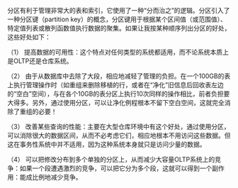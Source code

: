 ﻿分区有利于管理非常大的表和索引，它使用了一种“分而治之”的逻辑。分区引入了一种分区键（partition key）的概念，分区键用于根据某个区间值（或范围值）、特定值列表或散列函数值执行数据的聚集。如果让我按某种顺序列出分区的好处，这些好处如下：

（1）                提高数据的可用性：这个特点对任何类型的系统都适用，而不论系统本质上是OLTP还是仓库系统。

（2）                由于从数据库中去除了大段，相应地减轻了管理的负担。在一个100GB的表上执行管理操作时（如重组来删除移植的行，或者在“净化”旧信息后回收表左边的“空白”空间），与在各个10GB的表分区上执行10次同样的操作相比，前者负担要大得多。另外，通过使用分区，可以让净化例程根本不留下空白空间，这就完全消除了重组的必要！

（3）                改善某些查询的性能：主要在大型仓库环境中有这个好处，通过使用分区，可以消除很大的数据区间，从而不必考虑它们，相应地根本不用访问这些数据。但这在事务性系统中并不适用，因为这种系统本身就只是访问少量的数据。

（4）                可以把修改分布到多个单独的分区上，从而减少大容量OLTP系统上的竞争：如果一个段遭遇激烈的竞争，可以把它分为多个段，这就可以得到一个副作用：能成比例地减少竞争。